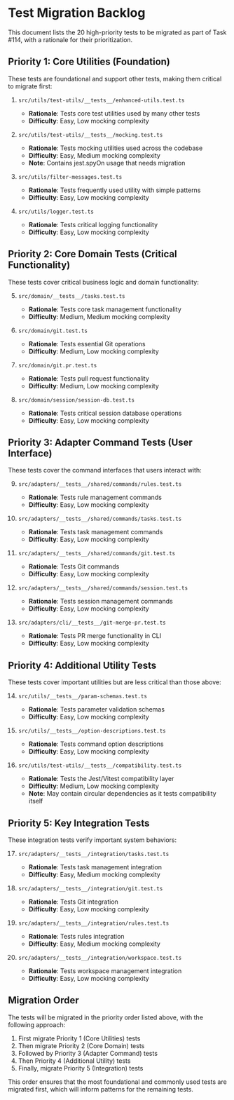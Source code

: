 # Test Migration Backlog

This document lists the 20 high-priority tests to be migrated as part of Task #114, with a rationale for their prioritization.

## Priority 1: Core Utilities (Foundation)

These tests are foundational and support other tests, making them critical to migrate first:

1. `src/utils/test-utils/__tests__/enhanced-utils.test.ts`
   - **Rationale**: Tests core test utilities used by many other tests
   - **Difficulty**: Easy, Low mocking complexity

2. `src/utils/test-utils/__tests__/mocking.test.ts`
   - **Rationale**: Tests mocking utilities used across the codebase
   - **Difficulty**: Easy, Medium mocking complexity
   - **Note**: Contains jest.spyOn usage that needs migration

3. `src/utils/filter-messages.test.ts`
   - **Rationale**: Tests frequently used utility with simple patterns
   - **Difficulty**: Easy, Low mocking complexity

4. `src/utils/logger.test.ts`
   - **Rationale**: Tests critical logging functionality
   - **Difficulty**: Easy, Low mocking complexity

## Priority 2: Core Domain Tests (Critical Functionality)

These tests cover critical business logic and domain functionality:

5. `src/domain/__tests__/tasks.test.ts`
   - **Rationale**: Tests core task management functionality
   - **Difficulty**: Medium, Medium mocking complexity

6. `src/domain/git.test.ts`
   - **Rationale**: Tests essential Git operations
   - **Difficulty**: Medium, Low mocking complexity

7. `src/domain/git.pr.test.ts`
   - **Rationale**: Tests pull request functionality
   - **Difficulty**: Medium, Low mocking complexity

8. `src/domain/session/session-db.test.ts`
   - **Rationale**: Tests critical session database operations
   - **Difficulty**: Easy, Low mocking complexity

## Priority 3: Adapter Command Tests (User Interface)

These tests cover the command interfaces that users interact with:

9. `src/adapters/__tests__/shared/commands/rules.test.ts`
   - **Rationale**: Tests rule management commands
   - **Difficulty**: Easy, Low mocking complexity

10. `src/adapters/__tests__/shared/commands/tasks.test.ts`
    - **Rationale**: Tests task management commands
    - **Difficulty**: Easy, Low mocking complexity

11. `src/adapters/__tests__/shared/commands/git.test.ts`
    - **Rationale**: Tests Git commands
    - **Difficulty**: Easy, Low mocking complexity

12. `src/adapters/__tests__/shared/commands/session.test.ts`
    - **Rationale**: Tests session management commands
    - **Difficulty**: Easy, Low mocking complexity

13. `src/adapters/cli/__tests__/git-merge-pr.test.ts`
    - **Rationale**: Tests PR merge functionality in CLI
    - **Difficulty**: Easy, Low mocking complexity

## Priority 4: Additional Utility Tests

These tests cover important utilities but are less critical than those above:

14. `src/utils/__tests__/param-schemas.test.ts`
    - **Rationale**: Tests parameter validation schemas
    - **Difficulty**: Easy, Low mocking complexity

15. `src/utils/__tests__/option-descriptions.test.ts`
    - **Rationale**: Tests command option descriptions
    - **Difficulty**: Easy, Low mocking complexity

16. `src/utils/test-utils/__tests__/compatibility.test.ts`
    - **Rationale**: Tests the Jest/Vitest compatibility layer
    - **Difficulty**: Medium, Low mocking complexity
    - **Note**: May contain circular dependencies as it tests compatibility itself

## Priority 5: Key Integration Tests

These integration tests verify important system behaviors:

17. `src/adapters/__tests__/integration/tasks.test.ts`
    - **Rationale**: Tests task management integration
    - **Difficulty**: Easy, Medium mocking complexity

18. `src/adapters/__tests__/integration/git.test.ts`
    - **Rationale**: Tests Git integration
    - **Difficulty**: Easy, Low mocking complexity

19. `src/adapters/__tests__/integration/rules.test.ts`
    - **Rationale**: Tests rules integration
    - **Difficulty**: Easy, Medium mocking complexity

20. `src/adapters/__tests__/integration/workspace.test.ts`
    - **Rationale**: Tests workspace management integration
    - **Difficulty**: Easy, Low mocking complexity

## Migration Order

The tests will be migrated in the priority order listed above, with the following approach:

1. First migrate Priority 1 (Core Utilities) tests
2. Then migrate Priority 2 (Core Domain) tests
3. Followed by Priority 3 (Adapter Command) tests
4. Then Priority 4 (Additional Utility) tests
5. Finally, migrate Priority 5 (Integration) tests

This order ensures that the most foundational and commonly used tests are migrated first, which will inform patterns for the remaining tests.
